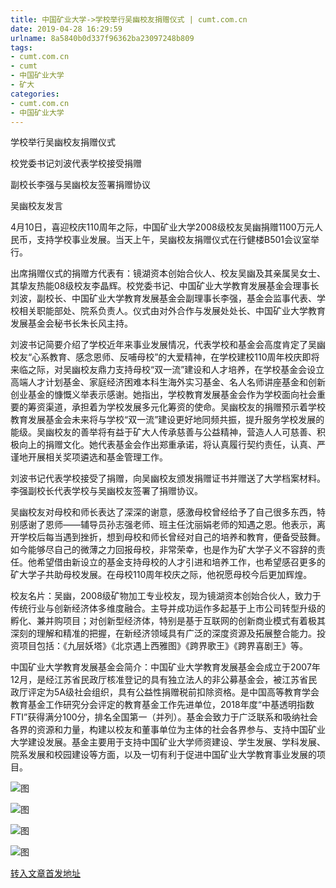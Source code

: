```yaml
---
title: 中国矿业大学->学校举行吴幽校友捐赠仪式 | cumt.com.cn
date: 2019-04-28 16:29:59
urlname: 8a5840b0d337f96362ba23097248b809
tags: 
- cumt.com.cn
- cumt
- 中国矿业大学
- 矿大
categories:
- cumt.com.cn
- 中国矿业大学
---
```


学校举行吴幽校友捐赠仪式

校党委书记刘波代表学校接受捐赠

副校长李强与吴幽校友签署捐赠协议

吴幽校友发言

4月10日，喜迎校庆110周年之际，中国矿业大学2008级校友吴幽捐赠1100万元人民币，支持学校事业发展。当天上午，吴幽校友捐赠仪式在行健楼B501会议室举行。

出席捐赠仪式的捐赠方代表有：镜湖资本创始合伙人、校友吴幽及其亲属吴女士、其挚友热能08级校友李晶辉。校党委书记、中国矿业大学教育发展基金会理事长刘波，副校长、中国矿业大学教育发展基金会副理事长李强，基金会监事代表、学校相关职能部处、院系负责人。仪式由对外合作与发展处处长、中国矿业大学教育发展基金会秘书长朱长风主持。

刘波书记简要介绍了学校近年来事业发展情况，代表学校和基金会高度肯定了吴幽校友“心系教育、感念恩师、反哺母校”的大爱精神，在学校建校110周年校庆即将来临之际，对吴幽校友鼎力支持母校“双一流”建设和人才培养，在学校基金会设立高端人才计划基金、家庭经济困难本科生海外实习基金、名人名师讲座基金和创新创业基金的慷慨义举表示感谢。她指出，学校教育发展基金会作为学校面向社会重要的筹资渠道，承担着为学校发展多元化筹资的使命。吴幽校友的捐赠预示着学校教育发展基金会未来将与学校“双一流”建设更好地同频共振，提升服务学校发展的能级。吴幽校友的善举将有益于矿大人传承慈善与公益精神，营造人人可慈善、积极向上的捐赠文化。她代表基金会作出郑重承诺，将认真履行契约责任，认真、严谨地开展相关奖项遴选和基金管理工作。

刘波书记代表学校接受了捐赠，向吴幽校友颁发捐赠证书并赠送了大学档案材料。李强副校长代表学校与吴幽校友签署了捐赠协议。

吴幽校友对母校和师长表达了深深的谢意，感激母校曾经给予了自己很多东西，特别感谢了恩师——辅导员孙志强老师、班主任沈丽娟老师的知遇之恩。他表示，离开学校后每当遇到挫折，想到母校和师长曾经对自己的培养和教育，便备受鼓舞。如今能够尽自己的微薄之力回报母校，非常荣幸，也是作为矿大学子义不容辞的责任。他希望借由新设立的基金支持母校的人才引进和培养工作，也希望感召更多的矿大学子共助母校发展。在母校110周年校庆之际，他祝愿母校今后更加辉煌。

校友名片：吴幽，2008级矿物加工专业校友，现为镜湖资本创始合伙人，致力于传统行业与创新经济体多维度融合。主导并成功运作多起基于上市公司转型升级的孵化、兼并购项目；对创新型经济体，特别是基于互联网的创新商业模式有着极其深刻的理解和精准的把握，在新经济领域具有广泛的深度资源及拓展整合能力。投资项目包括：《九层妖塔》《北京遇上西雅图》《跨界歌王》《跨界喜剧王》等。

中国矿业大学教育发展基金会简介：中国矿业大学教育发展基金会成立于2007年12月，是经江苏省民政厅核准登记的具有独立法人的非公募基金会，被江苏省民政厅评定为5A级社会组织，具有公益性捐赠税前扣除资格。是中国高等教育学会教育基金工作研究分会评定的教育基金工作先进单位，2018年度“中基透明指数FTI”获得满分100分，排名全国第一（并列）。基金会致力于广泛联系和吸纳社会各界的资源和力量，构建以校友和董事单位为主体的社会各界参与、支持中国矿业大学建设发展。基金主要用于支持中国矿业大学师资建设、学生发展、学科发展、院系发展和校园建设等方面，以及一切有利于促进中国矿业大学教育事业发展的项目。

![图](http://xwzx.cumt.edu.cn/_upload/article/images/d0/56/ee4877654c298b3fb5f7651869eb/23ff9833-73c3-401b-8a99-c0bf0e46051d.jpg)

![图](http://xwzx.cumt.edu.cn/_upload/article/images/d0/56/ee4877654c298b3fb5f7651869eb/a027e70c-23cc-4350-8ca7-b246af973720.jpg)

![图](http://xwzx.cumt.edu.cn/_upload/article/images/d0/56/ee4877654c298b3fb5f7651869eb/29c85d28-5094-402f-8119-bda549535cb4.jpg)

![图](http://xwzx.cumt.edu.cn/_upload/article/images/d0/56/ee4877654c298b3fb5f7651869eb/ace1e008-09af-4230-bcff-c8e2060323d2.jpg)

[转入文章首发地址](http://xwzx.cumt.edu.cn/eb/4b/c513a518987/page.htm)